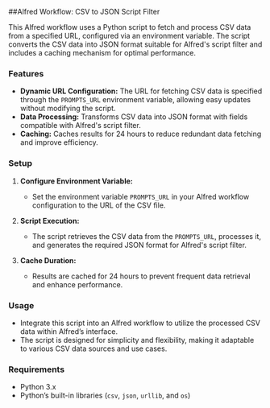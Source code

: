 ##Alfred Workflow: CSV to JSON Script Filter

This Alfred workflow uses a Python script to fetch and process CSV data from a specified URL, configured via an environment variable. The script converts the CSV data into JSON format suitable for Alfred's script filter and includes a caching mechanism for optimal performance.

### Features

- **Dynamic URL Configuration:** The URL for fetching CSV data is specified through the `PROMPTS_URL` environment variable, allowing easy updates without modifying the script.
- **Data Processing:** Transforms CSV data into JSON format with fields compatible with Alfred's script filter.
- **Caching:** Caches results for 24 hours to reduce redundant data fetching and improve efficiency.

### Setup

1. **Configure Environment Variable:**
    
    - Set the environment variable `PROMPTS_URL` in your Alfred workflow configuration to the URL of the CSV file.
2. **Script Execution:**
    
    - The script retrieves the CSV data from the `PROMPTS_URL`, processes it, and generates the required JSON format for Alfred's script filter.
3. **Cache Duration:**
    
    - Results are cached for 24 hours to prevent frequent data retrieval and enhance performance.

### Usage

- Integrate this script into an Alfred workflow to utilize the processed CSV data within Alfred’s interface.
- The script is designed for simplicity and flexibility, making it adaptable to various CSV data sources and use cases.

### Requirements

- Python 3.x
- Python’s built-in libraries (`csv`, `json`, `urllib`, and `os`)

